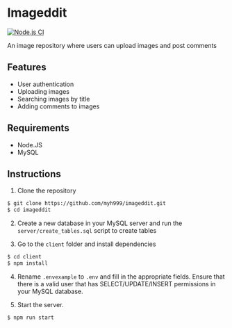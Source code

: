 # Imageddit

[![Node.js CI](https://github.com/myh999/imageddit/actions/workflows/node.js.yml/badge.svg?branch=main)](https://github.com/myh999/imageddit/actions/workflows/node.js.yml)

An image repository where users can upload images and post comments

## Features
- User authentication
- Uploading images
- Searching images by title
- Adding comments to images

## Requirements
- Node.JS
- MySQL

## Instructions

1. Clone the repository
```bash
$ git clone https://github.com/myh999/imageddit.git
$ cd imageddit
```

2. Create a new database in your MySQL server and run the `server/create_tables.sql` script to create tables

3. Go to the `client` folder and install dependencies
```bash
$ cd client
$ npm install
```

4. Rename `.envexample` to `.env` and fill in the appropriate fields. Ensure that there is a valid user that has SELECT/UPDATE/INSERT permissions in your MySQL database.

5. Start the server.
```bash
$ npm run start
```

